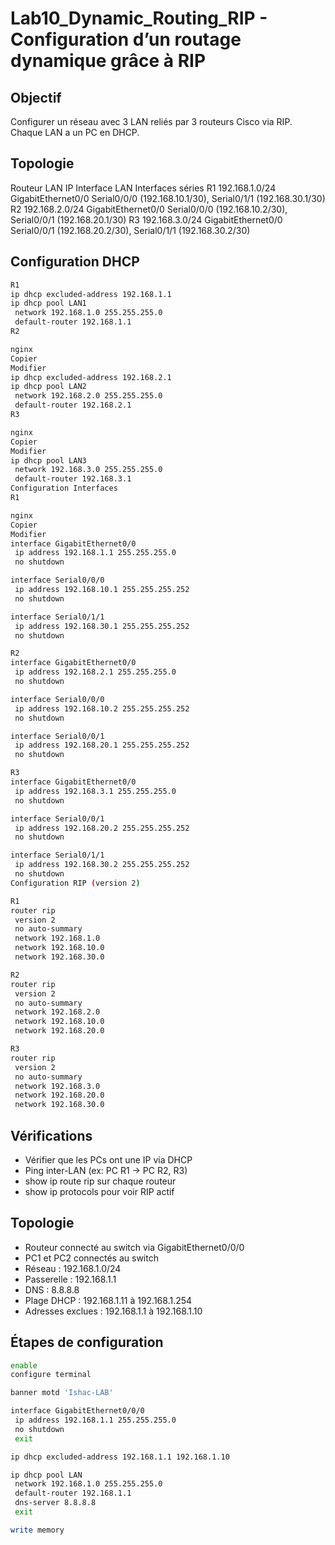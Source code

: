 # Lab10_Dynamic_Routing_RIP - Configuration d’un routage dynamique grâce à RIP

## Objectif  
Configurer un réseau avec 3 LAN reliés par 3 routeurs Cisco via RIP. Chaque LAN a un PC en DHCP.

## Topologie
Routeur	LAN IP	Interface LAN	Interfaces séries
R1	192.168.1.0/24	GigabitEthernet0/0	Serial0/0/0 (192.168.10.1/30), Serial0/1/1 (192.168.30.1/30)
R2	192.168.2.0/24	GigabitEthernet0/0	Serial0/0/0 (192.168.10.2/30), Serial0/0/1 (192.168.20.1/30)
R3	192.168.3.0/24	GigabitEthernet0/0	Serial0/0/1 (192.168.20.2/30), Serial0/1/1 (192.168.30.2/30)

## Configuration DHCP
```bash
R1
ip dhcp excluded-address 192.168.1.1
ip dhcp pool LAN1
 network 192.168.1.0 255.255.255.0
 default-router 192.168.1.1
R2

nginx
Copier
Modifier
ip dhcp excluded-address 192.168.2.1
ip dhcp pool LAN2
 network 192.168.2.0 255.255.255.0
 default-router 192.168.2.1
R3

nginx
Copier
Modifier
ip dhcp pool LAN3
 network 192.168.3.0 255.255.255.0
 default-router 192.168.3.1
Configuration Interfaces
R1

nginx
Copier
Modifier
interface GigabitEthernet0/0
 ip address 192.168.1.1 255.255.255.0
 no shutdown

interface Serial0/0/0
 ip address 192.168.10.1 255.255.255.252
 no shutdown

interface Serial0/1/1
 ip address 192.168.30.1 255.255.255.252
 no shutdown

R2
interface GigabitEthernet0/0
 ip address 192.168.2.1 255.255.255.0
 no shutdown

interface Serial0/0/0
 ip address 192.168.10.2 255.255.255.252
 no shutdown

interface Serial0/0/1
 ip address 192.168.20.1 255.255.255.252
 no shutdown

R3
interface GigabitEthernet0/0
 ip address 192.168.3.1 255.255.255.0
 no shutdown

interface Serial0/0/1
 ip address 192.168.20.2 255.255.255.252
 no shutdown

interface Serial0/1/1
 ip address 192.168.30.2 255.255.255.252
 no shutdown
Configuration RIP (version 2)

R1
router rip
 version 2
 no auto-summary
 network 192.168.1.0
 network 192.168.10.0
 network 192.168.30.0

R2
router rip
 version 2
 no auto-summary
 network 192.168.2.0
 network 192.168.10.0
 network 192.168.20.0

R3
router rip
 version 2
 no auto-summary
 network 192.168.3.0
 network 192.168.20.0
 network 192.168.30.0
```

## Vérifications
- Vérifier que les PCs ont une IP via DHCP
- Ping inter-LAN (ex: PC R1 → PC R2, R3)
- show ip route rip sur chaque routeur
- show ip protocols pour voir RIP actif
## Topologie  
- Routeur connecté au switch via GigabitEthernet0/0/0  
- PC1 et PC2 connectés au switch  
- Réseau : 192.168.1.0/24  
- Passerelle : 192.168.1.1  
- DNS : 8.8.8.8  
- Plage DHCP : 192.168.1.11 à 192.168.1.254  
- Adresses exclues : 192.168.1.1 à 192.168.1.10  

## Étapes de configuration
```bash
enable
configure terminal

banner motd 'Ishac-LAB'

interface GigabitEthernet0/0/0
 ip address 192.168.1.1 255.255.255.0
 no shutdown
 exit

ip dhcp excluded-address 192.168.1.1 192.168.1.10

ip dhcp pool LAN
 network 192.168.1.0 255.255.255.0
 default-router 192.168.1.1
 dns-server 8.8.8.8
 exit

write memory
```

